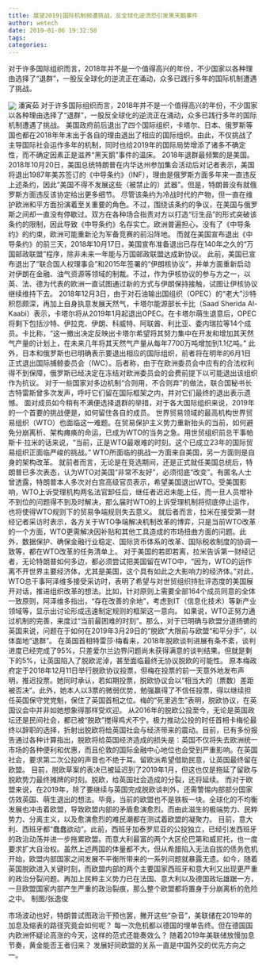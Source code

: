 ```yaml
---
title: 展望2019|国际机制频遭挑战，反全球化逆流恐引发黑天鹅事件
author: wetech
date: 2019-01-06 19:32:58
tags: 
categories: 
---
```

对于许多国际组织而言，2018年并不是一个值得高兴的年份，不少国家以各种理由选择了“退群”，一股反全球化的逆流正在涌动，众多已践行多年的国际机制遭遇了挑战。
<!-- more -->
<img align="center" border="0" src="https://imgcdn.yicai.com/uppics/images/2019/01/b8ce4516b44cff268edc261b9113b404.jpg" />
潘寅茹
对于许多国际组织而言，2018年并不是一个值得高兴的年份，不少国家以各种理由选择了“退群”，一股反全球化的逆流正在涌动，众多已践行多年的国际机制遭遇了挑战。
美国政府前后退出了四个国际组织，卡塔尔、日本、俄罗斯等国也都在2018年年末出于各自的理由退出了相应的国际组织。由此，不仅挑战了主导国际社会运作多年的机制，同时也给2019年的国际局势增添了诸多不确定性，而不确定因素正是滋养“黑天鹅”事件的温床。
2018年退群最频繁的是美国。2018年10月20日，美国总统特朗普在内华达州参加集会活动后对记者表示，美国将退出1987年美苏签订的《中导条约》（INF），理由是俄罗斯方面多年来一直违反上述条约，因此“美国不得不发展这些（被禁止的）武器”。但是，特朗普没有就俄罗斯方面违反该协定给出更多细节。
尽管该条约为冷战时代的产物，但一直在维护欧洲和平方面扮演着至关重要的角色。不过，围绕该条约的争议，在美国与俄罗斯之间却一直没有停歇过。双方在各种场合指责对方以打造“衍生品”的形式突破该条约的限制，因此导致《中导条约》名存实亡。欧洲普遍担心，没有了《中导条约》的约束，欧洲可能重新沦为军备竞赛的前沿阵地。
而就在美国宣布退出《中导条约》的前三天，2018年10月17日，美国宣布准备退出已存在140年之久的“万国邮政联盟”程序，除非未来一年能与万国邮政联盟达成新协议。
此前，美国已宣布退出了“联合国人权理事会”和2015年签署的“伊朗核协议”，并单方面重新启动对伊朗在金融、油气资源等领域的制裁。不过，作为伊核协议的参与方之一，以英、法、德为代表的欧洲一直试图通过新的方式与伊朗保持接触，试图让伊核协议继续维持下去。
2018年12月3日，由于对石油输出国组织（OPEC）的“老大”沙特积怨颇深，再加上自身执意发展天然气，卡塔尔能源部长卡比（Saad Sherida Al-Kaabi）表示，卡塔尔将从2019年1月起退出OPEC。在卡塔尔萌生退意后，OPEC将剩下包括沙特、伊拉克、伊朗、科威特、阿联酋、利比亚、委内瑞拉等14个成员。卡比称，“这一撤出决定反映出卡塔尔希望将其努力集中在开发和增加其天然气产量的计划上，在未来几年将其天然气产量从每年7700万吨增加到1.1亿吨。”
此外，日本和俄罗斯也已明确表示要退出相应的国际组织，前者将在明年的6月1日正式退出国际捕鲸委员会（IWC）。后者称，由于在欧洲委员会中应有的合法权利得不到保障，俄罗斯已经决定在冻结对欧洲委员会的会费前提下以可能退出该组织作为抗议。
对于一些国家对多边机制“合则用，不合则弃”的做法，联合国秘书长古特雷斯曾多次发声，呼吁它们留在国际框架之内，并对它们最终的退出表示遗憾。
面对成员如今稍有不满便选择退群的举措，对于各大国际组织来说，2019年的一个首要的挑战便是，如何留住各自的成员。
世界贸易领域的最高机构世界贸易组织（WTO）也面临这一难题。在贸易保护主义势力重新抬头的当前，如何避免分崩离析、架构瘫痪的命运，已成为WTO的当务之急。用世贸组织前总干事帕斯卡·拉米的话来说，“当前，正是WTO最艰难的时刻。这个已成立23年的国际贸易组织正面临严峻的挑战。”
WTO所面临的挑战一方面来自美国，另一方面则是自身的架构改革。
就前者而言，无论是在竞选期间，还是正式就任美国总统后，特朗普已多次表态，认为WTO对美国“非常不友好”，必须彻底“改变”。有匿名人士曾透露，特朗普本人多次对白宫高级官员表示，希望美国退出WTO。受美国影响，WTO上诉受理机构两名法官卸任后，继任者迟迟未能上任，而一旦人员增补不到位的问题得不到及时解决，那么届时WTO的上诉受理机制将彻底停止运作，也将使得WTO规则下的贸易争端规则失去意义。
就后者而言，拉米在接受第一财经记者采访时表示，各方关于WTO争端解决机制改革的博弈，只是当前WTO改革的一个方面，WTO更需解决因补贴和其他工具造成的市场扭曲方面的问题。此外，数据保护、确保金融行业稳定、国际货币体系的改革、国际税收制度的协调一致等，都在WTO改革的任务清单上。
对于美国的若即若离，拉米告诉第一财经记者，无论特朗普如何多边，都必须尝试把美国留在WTO中，“因为，WTO的运作离不开世界主要经济体，尤其是美国，这个具有如此之大影响力的经济体。”对此，WTO总干事阿泽维多接受采访时，表明了希望与对世贸组织持批评态度的美国展开对话，推进组织改革的想法。比如，针对原则上需要全部164个成员同意的全体一致原则，阿泽维多指出，“存在改善的余地”，考虑到IT（信息化技术）等新产业领域等，显示出讨论形成迅速制定规则的框架这一意向。
如果说，WTO正努力通过机制的完善，来度过“当前最困难的时刻”。那么，对于已明确与欧盟分道扬镳的英国来说，问题在于如何在2019年3月29日的“脱欧”大限前与欧盟“和平分手”，以体面地“退群”。
在英国首相特雷莎·梅看来，2018年脱欧谈判进展有条不紊，谈判进度已经完成了95%，只差爱尔兰边界问题尚未获得满意的谈判结果。但就是剩下的5%，让英国陷入了脱欧泥淖，甚至面临最终无协议脱欧的可能性。
原本梅政府定于2018年12月11日举行脱欧协议投票，但梅在投票的前一天意外地发布声明，推迟投票。她同时承认，若如期投票，脱欧协议会以“相当大的（票数）差距被否决”。此外，她本人以3票的微弱优势，勉强赢得了不信任投票，得以继续担任英国保守党党魁，保住了英国首相之位。梅的“死里逃生”表明，脱欧协议，在英国议会中并非如她想象得那样受欢迎。
从2016年的脱欧公投至今，无论是英国政坛还是民间社会，都已被“脱欧”搅得鸡犬不宁。极力推动公投的时任首相卡梅伦最终以辞职的选择，折射出脱欧将给英国社会与经济带来的震动。目前，已有多份报告通过各种计算指出，脱欧将给英国经济造成的损失是：英国不仅将失去欧洲统一市场的各种便利和优惠，而且伦敦的国际金融中心地位也会受到严重影响。在英国社会，要求第二次公投的声音也不绝于耳。留欧派希望借助民意，让英国最终留在欧盟。
目前，脱欧草案的表决已被延迟到了2019年1月，但这也仅是拖延了留欧与脱欧势力最终摊牌的时刻。脱欧，给英国社会造成的分裂，还将延续。
而对于欧盟来说，在2019年，除了要继续与英国完成脱欧谈判外，还需警惕内部部分国家仿效英国、萌生退出的想法。毕竟，当前的欧盟也不是铁板一块。全球化的不均衡发展也冲击着欧盟，导致欧盟内部的矛盾愈演愈烈。而由此滋生的极端势力、民粹势力、分离主义，以及愈演愈烈的难民潮都在测试着欧盟的凝聚力。
目前，意大利、西班牙都“蠢蠢欲动”。此前，西班牙加泰罗尼亚的公投独立，已经引发西班牙的政治动荡并进一步拖累欧盟。而意大利最富的两个大区伦巴第和威尼托，也一度要求扩大自治权。虽然上述两国的体量都不大，但从希腊陷入无法自拔的债务危机开始，欧盟内部国家之间发展不平衡所带来的一系列问题就暴露无遗。如今，随着英国脱欧进入关键时刻，而欧盟内部的两个主要国家西班牙和意大利又出现更严重的政治分裂问题。再加上民粹主义势力已在法国、意大利以及德国政坛雄踞一方，一旦欧盟国家内部产生严重的政治裂痕，那么整个欧盟都将置身于分崩离析的危险之中。 制图/张逸俊
 
 
市场波动也好，特朗普试图政治干预也罢，撇开这些“杂音”，美联储在2019年的加息及缩表的路径究竟会如何呢？
每一次危机都以德国的埋单告终。但在德国国内欧洲怀疑论高涨的今天，这样的范式还能奏效么？
随着2019年美联储放慢加息节奏，黄金能否王者归来？
发展好同欧盟的关系一直是中国外交的优先方向之一。

